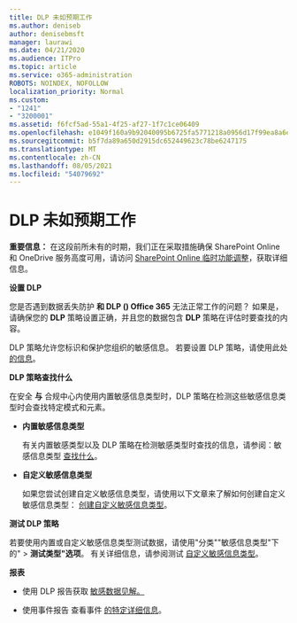 ```yaml
---
title: DLP 未如预期工作
ms.author: deniseb
author: denisebmsft
manager: laurawi
ms.date: 04/21/2020
ms.audience: ITPro
ms.topic: article
ms.service: o365-administration
ROBOTS: NOINDEX, NOFOLLOW
localization_priority: Normal
ms.custom:
- "1241"
- "3200001"
ms.assetid: f6fcf5ad-55a1-4f25-af27-1f7c1ce06409
ms.openlocfilehash: e1049f160a9b92040095b6725fa5771218a0956d17f99ea8a6e9cc279e7c73f6
ms.sourcegitcommit: b5f7da89a650d2915dc652449623c78be6247175
ms.translationtype: MT
ms.contentlocale: zh-CN
ms.lasthandoff: 08/05/2021
ms.locfileid: "54079692"
---
```

# <a name="dlp-not-working-as-expected"></a>DLP 未如预期工作

**重要信息：** 在这段前所未有的时期，我们正在采取措施确保 SharePoint Online 和 OneDrive 服务高度可用，请访问 [SharePoint Online 临时功能调整](https://aka.ms/ODSPAdjustments)，获取详细信息。

 **设置 DLP**

您是否遇到数据丢失防护 **和 DLP () Office 365** 无法正常工作的问题？ 如果是，请确保您的 **DLP** 策略设置正确，并且您的数据包含 **DLP** 策略在评估时要查找的内容。
  
DLP 策略允许您标识和保护您组织的敏感信息。 若要设置 DLP 策略，请使用此处 [的信息](https://docs.microsoft.com/microsoft-365/compliance/create-a-dlp-policy-from-a-template)。
  
 **DLP 策略查找什么**
  
在安全 **与** 合规中心内使用内置敏感信息类型时，DLP 策略在检测这些敏感信息类型时会查找特定模式和元素。
  
- **内置敏感信息类型**

    有关内置敏感类型以及 DLP 策略在检测敏感类型时查找的信息，请参阅：敏感信息类型 [查找什么](https://docs.microsoft.com/microsoft-365/compliance/sensitive-information-type-entity-definitions)。

- **自定义敏感信息类型**

    如果您尝试创建自定义敏感信息类型，请使用以下文章来了解如何创建自定义敏感信息类型： [创建自定义敏感信息类型](https://docs.microsoft.com/microsoft-365/compliance/create-a-custom-sensitive-information-type)。

**测试 DLP 策略**

若要使用内置或自定义敏感信息类型测试数据，请使用"分类""敏感信息类型"下的"  >  **测试类型"选项**。 有关详细信息，请参阅测试 [自定义敏感信息类型](https://docs.microsoft.com/microsoft-365/compliance/create-a-custom-sensitive-information-type#create-custom-sensitive-information-types-in-the-security--compliance-center)。

 **报表**
  
- 使用 DLP 报告获取 [敏感数据见解。](https://docs.microsoft.com/microsoft-365/compliance/data-loss-prevention-policies#dlp-reports)

- 使用事件报告 查看事件 [的特定详细信息](https://docs.microsoft.com/microsoft-365/compliance/data-loss-prevention-policies#incident-reports)。
